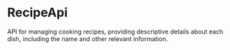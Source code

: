 # RecipeApi

API for managing cooking recipes, providing descriptive details about each dish, including the name and other relevant information.
